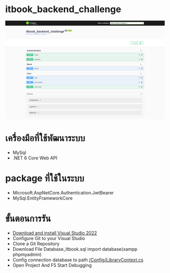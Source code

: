# itbook_backend_challenge

![Screenshot](itbook_system.png)

# เครื่องมือที่ใช้พัฒนาระบบ
  -  MySql
  - .NET 6 Core Web API

# package ที่ใช้ในระบบ 
  - Microsoft.AspNetCore.Authentication.JwtBearer
  - MySql.EntityFrameworkCore

# ขั้นตอนการรัน
  - [Download and install Visual Studio 2022](https://visualstudio.microsoft.com/vs/)
  - Configure Git to your Visual Studio
  - Clone a Git Repository
  - Download File Database_Itbook.sql import database(xampp phpmyadmin)
  - Config connection database to path [/Config/LibraryContext.cs](https://github.com/TdotShare/itbook_backend_challenge/blob/main/itbook_backend_challenge/Config/LibraryContext.cs)
  - Open Project And F5 Start Debugging
